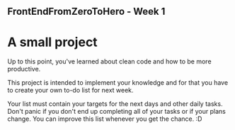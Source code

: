 ## FrontEndFromZeroToHero - Week 1

# A small project

Up to this point, you've learned about clean code and how to be more productive. 

This project is intended to implement your knowledge and for that you have to create your own to-do list for next week.

Your list must contain your targets for the next days and other daily tasks. Don't panic if you don't end up completing all of your tasks or if your plans change. You can improve this list whenever you get the chance. :D
